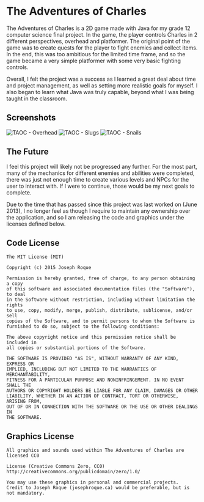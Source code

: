 # The Adventures of Charles

The Adventures of Charles is a 2D game made with Java for my grade 12 computer science final project. In the game, the player controls Charles in 2 different perspectives, overhead and platformer. The original point of the game was to create quests for the player to fight enemies and collect items. In the end, this was too ambitious for the limited time frame, and so the game became a very simple platformer with some very basic fighting controls.

Overall, I felt the project was a success as I learned a great deal about time and project management, as well as setting more realistic goals for myself. I also began to learn what Java was truly capable, beyond what I was being taught in the classroom.

## Screenshots

![TAOC - Overhead](/../screenshots/screen_overhead.png)
![TAOC - Slugs](/../screenshots/screen_slugs.png)
![TAOC - Snails](/../screenshots/screen_snails.png)

## The Future

I feel this project will likely not be progressed any further. For the most part, many of the mechanics for different enemies and abilities were completed, there was just not enough time to create various levels and NPCs for the user to interact with. If I were to continue, those would be my next goals to complete.

Due to the time that has passed since this project was last worked on (June 2013), I no longer feel as though I require to maintain any ownership over the application, and so I am releasing the code and graphics under the licenses defined below.

## Code License

```
The MIT License (MIT)

Copyright (c) 2015 Joseph Roque

Permission is hereby granted, free of charge, to any person obtaining a copy
of this software and associated documentation files (the "Software"), to deal
in the Software without restriction, including without limitation the rights
to use, copy, modify, merge, publish, distribute, sublicense, and/or sell
copies of the Software, and to permit persons to whom the Software is
furnished to do so, subject to the following conditions:

The above copyright notice and this permission notice shall be included in
all copies or substantial portions of the Software.

THE SOFTWARE IS PROVIDED "AS IS", WITHOUT WARRANTY OF ANY KIND, EXPRESS OR
IMPLIED, INCLUDING BUT NOT LIMITED TO THE WARRANTIES OF MERCHANTABILITY,
FITNESS FOR A PARTICULAR PURPOSE AND NONINFRINGEMENT. IN NO EVENT SHALL THE
AUTHORS OR COPYRIGHT HOLDERS BE LIABLE FOR ANY CLAIM, DAMAGES OR OTHER
LIABILITY, WHETHER IN AN ACTION OF CONTRACT, TORT OR OTHERWISE, ARISING FROM,
OUT OF OR IN CONNECTION WITH THE SOFTWARE OR THE USE OR OTHER DEALINGS IN
THE SOFTWARE.
```

## Graphics License

```
All graphics and sounds used within The Adventures of Charles are licensed CC0

License (Creative Commons Zero, CC0)
http://creativecommons.org/publicdomain/zero/1.0/

You may use these graphics in personal and commercial projects.
Credit to Joseph Roque (josephroque.ca) would be preferable, but is not mandatory.
```
